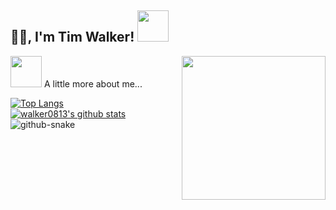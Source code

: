 <h2>🙏🏻, I'm Tim Walker! <img src="https://media.giphy.com/media/12oufCB0MyZ1Go/giphy.gif" width="50"></h2>
<img align='right' src="https://media.giphy.com/media/M9gbBd9nbDrOTu1Mqx/giphy.gif" width="230">
<img src="https://media.giphy.com/media/VgCDAzcKvsR6OM0uWg/giphy.gif" width="50"> A little more about me...  



[![Top Langs](https://github-readme-stats.vercel.app/api/top-langs/?username=walker0813&layout=compact)](https://github.com/anuraghazra/github-readme-stats)
<br/>
[![walker0813's github stats](https://github-readme-stats.vercel.app/api?username=walker0813)](https://github.com/anuraghazra/github-readme-stats)
<picture>
  <source media="(prefers-color-scheme: dark)" srcset="https://cdn.jsdelivr.net/gh/walker0813/walker0813/profile-snake-contrib/github-contribution-grid-snake-dark.svg" />
  <source media="(prefers-color-scheme: light)" srcset="https://cdn.jsdelivr.net/gh/walker0813/walker0813/profile-snake-contrib/github-contribution-grid-snake.svg" />
  <img alt="github-snake" src="https://cdn.jsdelivr.net/gh/walker0813/walker0813/profile-snake-contrib/github-contribution-grid-snake-dark.svg" />
</picture>
<!--END_SECTION:waka-->

